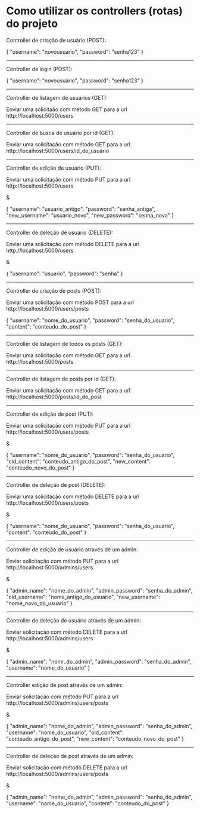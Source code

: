 # Como utilizar os controllers (rotas) do projeto


Controller de criação de usuário (POST):

{
    "username": "novousuario",
    "password": "senha123"
}

------------------------------------------------------------------------------------------------------------------------------------------

Controller de login (POST):

{
    "username": "novousuario",
    "password": "senha123"
}

------------------------------------------------------------------------------------------------------------------------------------------

Controller de listagem de usuários (GET):

Enviar uma solicitaão com método GET para a url http://localhost:5000/users

------------------------------------------------------------------------------------------------------------------------------------------

Controller de busca de usuário por id (GET):

Enviar uma solicitação com método GET para a url http://localhost:5000/users/id_do_usuário

------------------------------------------------------------------------------------------------------------------------------------------

Controller de edição de usuário (PUT):

Enviar uma solicitação com método PUT para a url http://localhost:5000/users

&

{
    "username": "usuario_antigo",
    "password": "senha_antiga",
    "new_username": "usuario_novo",
    "new_password": "senha_nova"
}

------------------------------------------------------------------------------------------------------------------------------------------

Controller de deleção de usuário (DELETE):

Enviar uma solicitação com método DELETE para a url http://localhost:5000/users

&

{
    "username": "usuario",
    "password": "senha"
}

------------------------------------------------------------------------------------------------------------------------------------------


Controller de criação de posts (POST):

Enviar uma solicitação com método POST para a url http://localhost:5000/users/posts

{
    "username": "nome_do_usuario",
    "password": "senha_do_usuario",
    "content": "conteudo_do_post"
}


------------------------------------------------------------------------------------------------------------------------------------------

Controller de listagem de todos os posts (GET):

Enviar uma solicitação com método GET para a url http://localhost:5000/posts

------------------------------------------------------------------------------------------------------------------------------------------

Controller de listagem de posts por id (GET):

Enviar uma solicitação com método GET para a url http://localhost:5000/posts/id_do_post

------------------------------------------------------------------------------------------------------------------------------------------

Controller de edição de post (PUT):

Enviar uma solicitação com método PUT para a url http://localhost:5000/users/posts

&

{
    "username": "nome_do_usuario",
    "password": "senha_do_usuario",
    "old_content": "conteudo_antigo_do_post",
    "new_content": "conteudo_novo_do_post"
}

------------------------------------------------------------------------------------------------------------------------------------------

Controller de deleção de post (DELETE):

Enviar uma solicitação com método DELETE para a url http://localhost:5000/users/posts

&

{
    "username": "nome_do_usuario",
    "password": "senha_do_usuario",
    "content": "conteudo_do_post"
}

------------------------------------------------------------------------------------------------------------------------------------------

Controller de edição de usuário através de um admin:

Enviar solicitação com método PUT para a url http://localhost:5000/admins/users

&

{
    "admin_name": "nome_do_admin",
    "admin_password": "senha_do_admin",
    "old_username": "nome_antigo_do_usuario",
    "new_username": "nome_novo_do_usuario"
}

------------------------------------------------------------------------------------------------------------------------------------------

Controller de deleção de usuário através de um admin:

Enviar solicitação com método DELETE para a url http://localhost:5000/admins/users

&

{
    "admin_name": "nomr_do_admin",
    "admin_password": "senha_do_admin",
    "username": "nome_do_usuario"
}

------------------------------------------------------------------------------------------------------------------------------------------

Controller edição de post através de um admin:

Enviar solicitação com método PUT para a url http://localhost:5000/admins/users/posts

&

{
    "admin_name": "nome_do_admin",
    "admin_password": "senha_do_admin",
    "username": "nome_do_usuario",
    "old_content": "conteudo_antigo_do_post",
    "new_content": "conteudo_novo_do_post"
}


------------------------------------------------------------------------------------------------------------------------------------------

Controller de deleção de post através de um admin:

Enviar solicitação com método DELETE para a url http://localhost:5000/admins/users/posts

&

{
    "admin_name": "nome_do_admin",
    "admin_password": "senha_do_admin",
    "username": "nome_do_usuario",
    "content": "conteudo_do_post"
}
